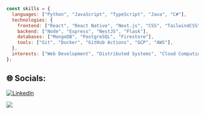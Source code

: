 ```javascript
const skills = {
  languages: ["Python", "JavaScript", "TypeScript", "Java", "C#"],
  technologies: {
    frontend: ["React", "React Native", "Next.js", "CSS", "TailwindCSS"],
    backend: ["Node", "Express", "NestJS", "Flask"],
    databases: ["MongoDB", "PostgreSQL", "Firestore"],
    tools: ["Git", "Docker", "GitHub Actions", "GCP", "AWS"],
  },
  interests: ["Web Development", "Distributed Systems", "Cloud Computing"],
};
```

## 🌐 Socials:

[![LinkedIn](https://img.shields.io/badge/LinkedIn-%230077B5.svg?logo=linkedin&logoColor=white)](https://linkedin.com/in/bedru-umer)

![](https://github-readme-stats.vercel.app/api/top-langs/?username=bedre7&theme=dracula&hide_border=false&include_all_commits=false&count_private=true&layout=compact)

<!-- Proudly created with GPRM ( https://gprm.itsvg.in ) -->
